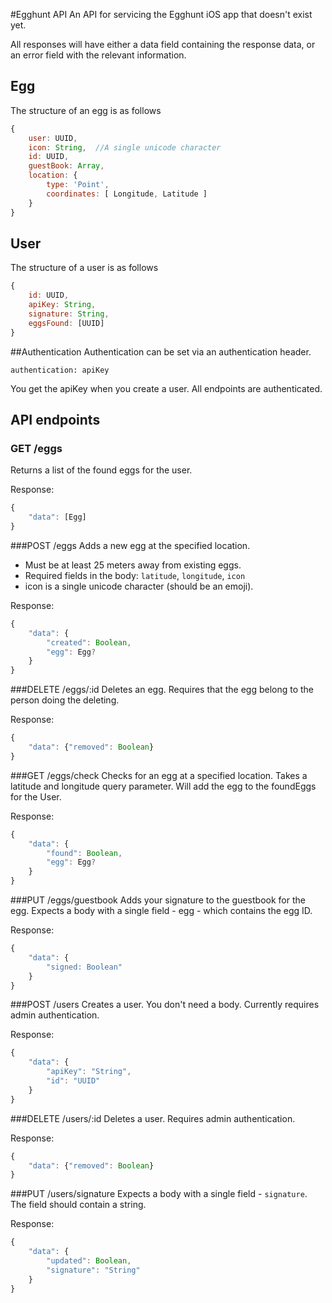 #Egghunt API
An API for servicing the Egghunt iOS app that doesn't exist yet.

All responses will have either a data field containing the response data,
or an error field with the relevant information.

## Egg
The structure of an egg is as follows
```javascript
{
    user: UUID,
    icon: String,  //A single unicode character
    id: UUID,
    guestBook: Array,
    location: {
        type: 'Point',
        coordinates: [ Longitude, Latitude ]
    }
}
```
## User
The structure of a user is as follows
```javascript
{
    id: UUID,
    apiKey: String,
    signature: String,
    eggsFound: [UUID]
}
```
##Authentication
Authentication can be set via an authentication header.

`authentication: apiKey`

You get the apiKey when you create a user.  All endpoints are authenticated.

## API endpoints

### GET /eggs
Returns a list of the found eggs for the user.  

Response:
```javascript
{
    "data": [Egg]
}
```

###POST /eggs
Adds a new egg at the specified location.
* Must be at least 25 meters away from existing eggs.
* Required fields in the body: `latitude`, `longitude`, `icon`
* icon is a single unicode character (should be an emoji).

Response:
```javascript
{
    "data": {
        "created": Boolean,
        "egg": Egg?
    }
}
```

###DELETE /eggs/:id
Deletes an egg.  Requires that the egg belong to the person doing the deleting.

Response:
```javascript
{
    "data": {"removed": Boolean}  
}
```

###GET /eggs/check
Checks for an egg at a specified location.  Takes a latitude and longitude query parameter.
Will add the egg to the foundEggs for the User.

Response:
```javascript
{
    "data": {
        "found": Boolean,
        "egg": Egg?
    }
}
```

###PUT /eggs/guestbook
Adds your signature to the guestbook for the egg.  Expects a body with a
single field - egg - which contains the egg ID.

Response:
```javascript
{
    "data": {
        "signed: Boolean"
    }
}
```

###POST /users
Creates a user.  You don't need a body.  Currently requires admin authentication.

Response:
```javascript
{
    "data": {
        "apiKey": "String",
        "id": "UUID"
    }
}
```

###DELETE /users/:id
Deletes a user.  Requires admin authentication.

Response:
```javascript
{
    "data": {"removed": Boolean}  
}
```

###PUT /users/signature
Expects a body with a single field - `signature`.  The field should contain a string.

Response:
```javascript
{
    "data": {
        "updated": Boolean,
        "signature": "String"
    }
}
```
